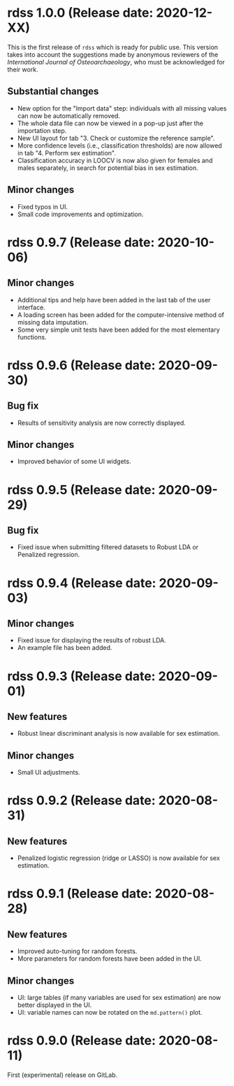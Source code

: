 # rdss 1.0.0 (Release date: 2020-12-XX)

This is the first release of `rdss` which is ready for public use. This version takes into account the suggestions made by anonymous reviewers of the *International Journal of Osteoarchaeology*, who must be acknowledged for their work.

## Substantial changes
- New option for the "Import data" step: individuals with all missing values can now be automatically removed.
- The whole data file can now be viewed in a pop-up just after the importation step.
- New UI layout for tab "3. Check or customize the reference sample".
- More confidence levels (i.e., classification thresholds) are now allowed in tab "4. Perform sex estimation".
- Classification accuracy in LOOCV is now also given for females and males separately, in search for potential bias in sex estimation.

## Minor changes
- Fixed typos in UI.
- Small code improvements and optimization.

# rdss 0.9.7 (Release date: 2020-10-06)

## Minor changes
- Additional tips and help have been added in the last tab of the user interface.
- A loading screen has been added for the computer-intensive method of missing data imputation.
- Some very simple unit tests have been added for the most elementary functions.

# rdss 0.9.6 (Release date: 2020-09-30)

## Bug fix
- Results of sensitivity analysis are now correctly displayed.

## Minor changes
- Improved behavior of some UI widgets.

# rdss 0.9.5 (Release date: 2020-09-29)

## Bug fix
- Fixed issue when submitting filtered datasets to Robust LDA or Penalized regression.

# rdss 0.9.4 (Release date: 2020-09-03)

## Minor changes
- Fixed issue for displaying the results of robust LDA.
- An example file has been added.

# rdss 0.9.3 (Release date: 2020-09-01)

## New features
- Robust linear discriminant analysis is now available for sex estimation.

## Minor changes
- Small UI adjustments.

# rdss 0.9.2 (Release date: 2020-08-31)

## New features
- Penalized logistic regression (ridge or LASSO) is now available for sex estimation.

# rdss 0.9.1 (Release date: 2020-08-28)

## New features
- Improved auto-tuning for random forests.
- More parameters for random forests have been added in the UI.

## Minor changes
- UI: large tables (if many variables are used for sex estimation) are now better displayed in the UI.
- UI: variable names can now be rotated on the `md.pattern()` plot.

# rdss 0.9.0 (Release date: 2020-08-11)

First (experimental) release on GitLab.

